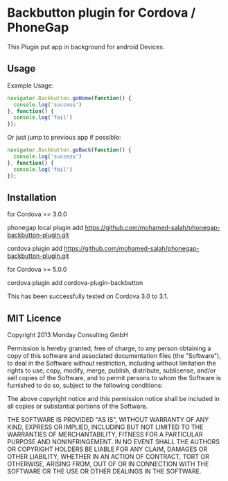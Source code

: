 Backbutton plugin for Cordova / PhoneGap
======================================================

This Plugin put app in background for android Devices.

## Usage

Example Usage:

```js
navigator.Backbutton.goHome(function() {
  console.log('success')
}, function() {
  console.log('fail')
});
```


Or just jump to previous app if possible:

```js
navigator.Backbutton.goBack(function() {
  console.log('success')
}, function() {
  console.log('fail')
});
```

## Installation 

for Cordova >= 3.0.0

phonegap local plugin add https://github.com/mohamed-salah/phonegap-backbutton-plugin.git

cordova plugin add https://github.com/mohamed-salah/phonegap-backbutton-plugin.git

for Cordova >= 5.0.0

cordova plugin add cordova-plugin-backbutton

This has been successfully tested on Cordova 3.0 to 3.1.

## MIT Licence

Copyright 2013 Monday Consulting GmbH

Permission is hereby granted, free of charge, to any person obtaining
a copy of this software and associated documentation files (the
"Software"), to deal in the Software without restriction, including
without limitation the rights to use, copy, modify, merge, publish,
distribute, sublicense, and/or sell copies of the Software, and to
permit persons to whom the Software is furnished to do so, subject to
the following conditions:

The above copyright notice and this permission notice shall be
included in all copies or substantial portions of the Software.

THE SOFTWARE IS PROVIDED "AS IS", WITHOUT WARRANTY OF ANY KIND,
EXPRESS OR IMPLIED, INCLUDING BUT NOT LIMITED TO THE WARRANTIES OF
MERCHANTABILITY, FITNESS FOR A PARTICULAR PURPOSE AND
NONINFRINGEMENT. IN NO EVENT SHALL THE AUTHORS OR COPYRIGHT HOLDERS BE
LIABLE FOR ANY CLAIM, DAMAGES OR OTHER LIABILITY, WHETHER IN AN ACTION
OF CONTRACT, TORT OR OTHERWISE, ARISING FROM, OUT OF OR IN CONNECTION
WITH THE SOFTWARE OR THE USE OR OTHER DEALINGS IN THE SOFTWARE.
